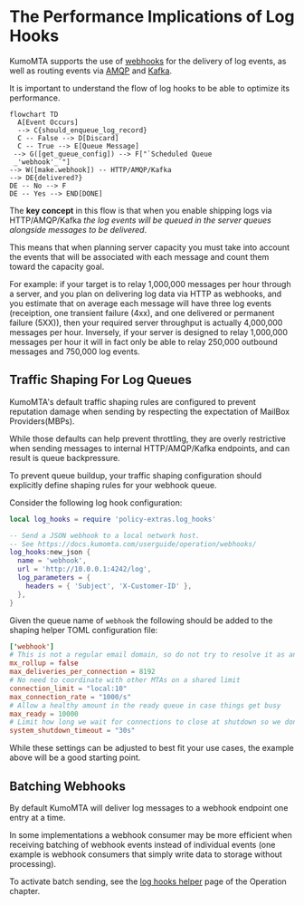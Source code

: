 # The Performance Implications of Log Hooks

KumoMTA supports the use of [webhooks](../operation/webhooks.md) for the delivery of log events, as well as routing events via [AMQP](../policy/amqp.md) and [Kafka](../policy/kafka.md).

It is important to understand the flow of log hooks to be able to optimize its performance.

```mermaid
flowchart TD
  A[Event Occurs]
  --> C{should_enqueue_log_record}
  C -- False --> D[Discard]
  C -- True --> E[Queue Message]
 --> G([get_queue_config]) --> F["`Scheduled Queue
 _'webhook'_`"]
--> W([make.webhook]) -- HTTP/AMQP/Kafka
--> DE{delivered?}
DE -- No --> F
DE -- Yes --> END[DONE]
```

The **key concept** in this flow is that when you enable shipping logs via HTTP/AMQP/Kafka _the log events will be queued in the server queues alongside messages to be delivered_.

This means that when planning server capacity you must take into account the events that will be associated with each message and count them toward the capacity goal.

For example: if your target is to relay 1,000,000 messages per hour through a server, and you plan on delivering log data via HTTP as webhooks, and you estimate that on average each message will have three log events (receiption, one transient failure (4xx), and one delivered or permanent failure (5XX)), then your required server throughput is actually 4,000,000 messages per hour. Inversely, if your server is designed to relay 1,000,000 messages per hour it will in fact only be able to relay 250,000 outbound messages and 750,000 log events.

## Traffic Shaping For Log Queues

KumoMTA's default traffic shaping rules are configured to prevent reputation damage when sending by respecting the expectation of MailBox Providers(MBPs).

While those defaults can help prevent throttling, they are overly restrictive when sending messages to internal HTTP/AMQP/Kafka endpoints, and can result is queue backpressure.

To prevent queue buildup, your traffic shaping configuration should explicitly define shaping rules for your webhook queue.

Consider the following log hook configuration:

```lua
local log_hooks = require 'policy-extras.log_hooks'

-- Send a JSON webhook to a local network host.
-- See https://docs.kumomta.com/userguide/operation/webhooks/
log_hooks:new_json {
  name = 'webhook',
  url = 'http://10.0.0.1:4242/log',
  log_parameters = {
    headers = { 'Subject', 'X-Customer-ID' },
  },
}
```

Given the queue name of `webhook` the following should be added to the shaping helper TOML configuration file:

```toml
['webhook']
# This is not a regular email domain, so do not try to resolve it as an MX record
mx_rollup = false
max_deliveries_per_connection = 8192
# No need to coordinate with other MTAs on a shared limit
connection_limit = "local:10"
max_connection_rate = "1000/s"
# Allow a healthy amount in the ready queue in case things get busy
max_ready = 10000
# Limit how long we wait for connections to close at shutdown so we don't delay unneccessarily
system_shutdown_timeout = "30s"
```

While these settings can be adjusted to best fit your use cases, the example above will be a good starting point.

## Batching Webhooks

By default KumoMTA will deliver log messages to a webhook endpoint one entry at a time.

In some implementations a webhook consumer may be more efficient when receiving batching of webhook events instead of individual events (one example is webhook consumers that simply write data to storage without processing). 

To activate batch sending, see the [log hooks helper](../operation/webhooks.md#batched-hooks) page of the Operation chapter.
